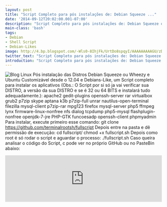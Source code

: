 ```yaml
---
layout: post
title: "Script Completo para pós instalações de: Debian Squeeze ..."
date: '2014-09-12T20:02:00.001-07:00'
description: "Script Completo para pós instalações de: Debian Squeeze ou Wheezy, Ubuntu"
main-class: 'bash'
tags:
- Debian
- Shell Script
- Debian-Likes
image: http://4.bp.blogspot.com/-Wls0-8IhjFk/UrtDo8spqyI/AAAAAAAAAGU/zD0NZGeSQ88/s72-c/fullscript-shell-script-bash.jpg
twitter_text: "Script Completo para pós instalações de: Debian Squeeze ou Wheezy, Ubuntu"
introduction: "Script Completo para pós instalações de: Debian Squeeze ou Wheezy, Ubuntu"
---
```

![Blog Linux](http://4.bp.blogspot.com/-Wls0-8IhjFk/UrtDo8spqyI/AAAAAAAAAGU/zD0NZGeSQ88/s400/fullscript-shell-script-bash.jpg "Blog Linux")
Pós instalação das Distros Debian Squeeze ou Wheezy e Ubuntu Customizável desde o 12.04 e Debians-Like, um Script completo para instalar os aplicativos (Obs.: O Script por si só ja vai verificar sua DISTRO, a versão da sua DISTRO e se é 32 ou 64 BITS e instalará tudo adequadamente.):
apache2 gedit-plugins openssh-server rar virtualbox grub2 p7zip skype aptana k3b p7zip-full unrar nautilus-open-terminal filezilla mysql-client p7zip-rar mpg123 firefox mysql-server php5 ffmpeg lynx firmware-linux-nonfree nfs dialog tcpdump php5-mysql flashplugin-nonfree openjdk-7-jre PHP-GTK funcoesadp openssh-client phpmyadmin
Para instalar, execute primeiro esse comando: 
git clone https://github.com/terminalrootsh/fullscript 
Depois entre na pasta e dê permissão de execução: 
cd fullscript/ chmod +x fullscript.sh 
Depois como root é só rodar o script e aguardar o processo: 
./fullscript.sh 
Caso queira analisar o código do Script, c pode ver no próprio GitHub ou no PasteBin abaixo: 
<iframe src="http://pastebin.com/raw/L10HBF1Y" style="border:none;width:100%;"><iframe> Dúvidas é só comentar!
